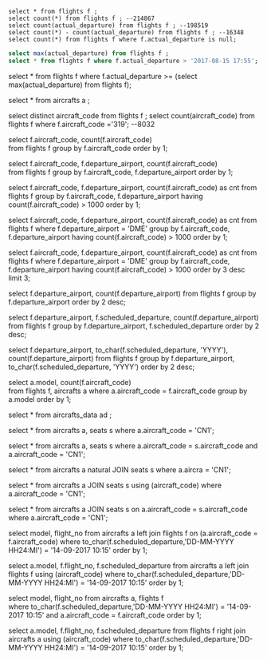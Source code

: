 
```pgsql
select * from flights f ;
select count(*) from flights f ; --214867
select count(actual_departure) from flights f ; --198519
select count(*) - count(actual_departure) from flights f ; --16348
select count(*) from flights f where f.actual_departure is null;
```

```sql
select max(actual_departure) from flights f ;
select * from flights f where f.actual_departure > '2017-08-15 17:55';
```

select * from flights f where f.actual_departure >= (select max(actual_departure) from flights f);


select * from aircrafts a ;

select distinct aircraft_code from flights f ;
select count(aircraft_code) from flights f where f.aircraft_code ='319'; --8032

select f.aircraft_code,  count(f.aircraft_code)  
from flights f 
group by f.aircraft_code
order by 1;

select f.aircraft_code, f.departure_airport,  count(f.aircraft_code)  
from flights f 
group by f.aircraft_code, f.departure_airport
order by 1;


select f.aircraft_code, f.departure_airport,  count(f.aircraft_code) as cnt 
from flights f 
group by f.aircraft_code, f.departure_airport
having count(f.aircraft_code) > 1000
order by 1;

select f.aircraft_code, f.departure_airport,  count(f.aircraft_code) as cnt 
from flights f 
where f.departure_airport = 'DME'
group by f.aircraft_code, f.departure_airport
having count(f.aircraft_code) > 1000
order by 1;


select f.aircraft_code, f.departure_airport,  count(f.aircraft_code) as cnt 
from flights f 
where f.departure_airport = 'DME'
group by f.aircraft_code, f.departure_airport
having count(f.aircraft_code) > 1000
order by 3 desc 
limit 3;

select f.departure_airport, count(f.departure_airport)
from flights f 
group by f.departure_airport 
order by 2 desc;

select f.departure_airport, f.scheduled_departure,  count(f.departure_airport)
from flights f 
group by f.departure_airport, f.scheduled_departure 
order by 2 desc;

select f.departure_airport, to_char(f.scheduled_departure, 'YYYY'),  count(f.departure_airport)
from flights f 
group by f.departure_airport, to_char(f.scheduled_departure, 'YYYY') 
order by 2 desc;


select a.model,  count(f.aircraft_code)  
from flights f, aircrafts a 
where a.aircraft_code = f.aircraft_code 
group by a.model 
order by 1;

select * from aircrafts_data ad ;

select * 
from aircrafts a,   seats s
where a.aircraft_code = 'CN1';

select * 
from aircrafts a,   seats s
where a.aircraft_code = s.aircraft_code 
  and a.aircraft_code = 'CN1';

select * 
from aircrafts a natural JOIN seats s 
where a.aircra = 'CN1';

select * 
from aircrafts a JOIN seats s using (aircraft_code)
where a.aircraft_code = 'CN1';

select * 
from aircrafts a JOIN seats s on a.aircraft_code = s.aircraft_code
where a.aircraft_code = 'CN1';

select model,  flight_no 
from aircrafts a left join flights f on (a.aircraft_code = f.aircraft_code) 
where to_char(f.scheduled_departure,'DD-MM-YYYY HH24:MI') = '14-09-2017 10:15'
order by 1;


select a.model, f.flight_no, f.scheduled_departure 
from aircrafts a left join flights f using (aircraft_code)
where to_char(f.scheduled_departure,'DD-MM-YYYY HH24:MI') = '14-09-2017 10:15'
order by 1;

select model,  flight_no 
from aircrafts a, flights f  
where to_char(f.scheduled_departure,'DD-MM-YYYY HH24:MI') = '14-09-2017 10:15'
  and a.aircraft_code = f.aircraft_code
order by 1;

select a.model, f.flight_no, f.scheduled_departure 
from flights f right join aircrafts a using (aircraft_code)
where to_char(f.scheduled_departure,'DD-MM-YYYY HH24:MI') = '14-09-2017 10:15'
order by 1;
